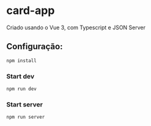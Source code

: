# card-app

Criado usando o Vue 3, com Typescript e JSON Server


## Configuração:

```sh
npm install
```

### Start dev

```sh
npm run dev
```

### Start server

```sh
npm run server
```
